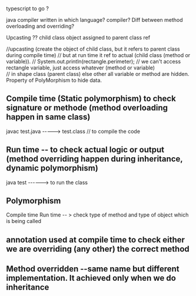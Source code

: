 typescript to go ?

java compiler written in which language?
compiler?
Diff between method overloading and overriding?

Upcasting ?? child class object assigned to parent class ref

//upcasting (create the object of child class, but it refers to parent class during compile time)
// but at run time it ref to actual (child class (method or variable)).
// System.out.println(rectangle.perimeter); // we can't access rectangle variable, just access whatever (method or variable)     
//  in shape class (parent class) else other all variable or method are hidden. Property of PolyMorphism to hide data.

## Compile time (Static polymorphism) to check signature or methode (method overloading happen in same class)
javac test.java -----> test.class // to compile the code

## Run time -- to check actual logic or output (method overriding happen during inheritance, dynamic polymorphism)
java test ------> to run the class

## Polymorphism
Compile time
Run time -- > check type of method and type of object which is being called

## annotation used at compile time to check either we are overriding (any other) the correct method 

## Method overridden --same name but different implementation. It achieved only when we do inheritance
